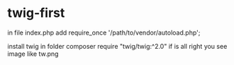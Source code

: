 # twig-first
in file index.php add require_once '/path/to/vendor/autoload.php';

install twig in folder composer require "twig/twig:^2.0"
if is all right you see image like tw.png
